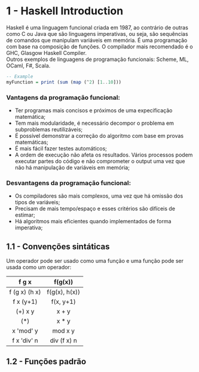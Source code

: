 # 1 - Haskell Introduction

Haskell é uma linguagem funcional criada em 1987, ao contrário de outras como C ou Java que são linguagens imperativas, ou seja, são sequências de comandos que manipulam variáveis em memória. É uma programação com base na composição de funções. O compilador mais recomendado é o GHC, Glasgow Haskell Compiler. <br>
Outros exemplos de linguagens de programação funcionais: Scheme, ML, OCaml, F#, Scala.

```Haskell
-- Example
myFunction = print (sum (map (^2) [1..10]))
```

### Vantagens da programação funcional:

- Ter programas mais concisos e próximos de uma expecificação matemática;
- Tem mais modularidade, é necessário decompor o problema em subproblemas reutilizáveis;
- É possível demonstrar a correção do algoritmo com base em provas matemáticas;
- É mais fácil fazer testes automáticos;
- A ordem de execução não afeta os resultados. Vários processos podem executar partes do código e não comprometer o output uma vez que não há manipulação de variáveis em memória;

### Desvantagens da programação funcional:

- Os compiladores são mais complexos, uma vez que há omissão dos tipos de variáveis;
- Precisam de mais tempo/espaço e esses critérios são difíceis de estimar;
- Há algoritmos mais eficientes quando implementados de forma imperativa;

## 1.1 - Convenções sintáticas

Um operador pode ser usado como uma função e uma função pode ser usada como um operador:

|     f g x     |    f(g(x))    |
|:-------------:|:-------------:|
| f (g x) (h x) | f(g(x), h(x)) |
| f x (y+1)     | f(x, y+1)     |
| (+) x y       | x + y         |
| (*)           | x * y         |
| x 'mod' y     | mod x y       |
| f x 'div' n   | div (f x) n   |

## 1.2 - Funções padrão


